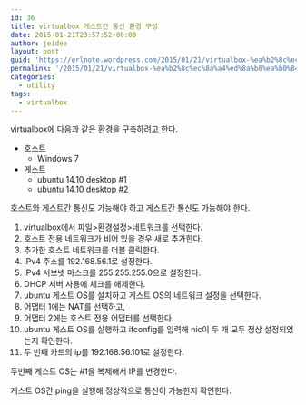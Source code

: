 ```yaml
---
id: 36
title: virtualbox 게스트간 통신 환경 구성
date: 2015-01-21T23:57:52+00:00
author: jeidee
layout: post
guid: 'https://erlnote.wordpress.com/2015/01/21/virtualbox-%ea%b2%8c%ec%8a%a4%ed%8a%b8%ea%b0%84-%ed%86%b5%ec%8b%a0-%ed%99%98%ea%b2%bd-%ea%b5%ac%ec%84%b1/'
permalink: '/2015/01/21/virtualbox-%ea%b2%8c%ec%8a%a4%ed%8a%b8%ea%b0%84-%ed%86%b5%ec%8b%a0-%ed%99%98%ea%b2%bd-%ea%b5%ac%ec%84%b1/'
categories:
  - utility
tags:
  - virtualbox
---
```

virtualbox에 다음과 같은 환경을 구축하려고 한다.

  * 호스트 
      * Windows 7
  * 게스트 
      * ubuntu 14.10 desktop #1
      * ubuntu 14.10 desktop #2

호스트와 게스트간 통신도 가능해야 하고 게스트간 통신도 가능해야 한다.

  1. virtualbox에서 파일>환경설정>네트워크를 선택한다.
  2. 호스트 전용 네트워크가 비어 있을 경우 새로 추가한다.
  3. 추가한 호스트 네트워크를 더블 클릭한다.
  4. IPv4 주소를 192.168.56.1로 설정한다.
  5. IPv4 서브넷 마스크를 255.255.255.0으로 설정한다.
  6. DHCP 서버 사용에 체크를 해제한다.
  7. ubuntu 게스트 OS를 설치하고 게스트 OS의 네트워크 설정을 선택한다.
  8. 어댑터 1에는 NAT를 선택하고,
  9. 어댑터 2에는 호스트 전용 어댑터를 선택한다.
 10. ubuntu 게스트 OS를 실행하고 ifconfig를 입력해 nic이 두 개 모두 정상 설정되었는지 확인한다.
 11. 두 번째 카드의 ip를 192.168.56.101로 설정한다.

두번째 게스트 OS는 #1을 복제해서 IP를 변경한다.
  
게스트 OS간 ping을 실행해 정상적으로 통신이 가능한지 확인한다.